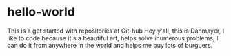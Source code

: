# hello-world
This is a get started with repositories at Git-hub 
Hey y'all, this is Danmayer, I like to code because it's a beautiful art, helps solve inumerous problems, I can do it from anywhere in the world and helps me buy lots of burguers.

